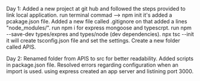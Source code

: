 Day 1: 
Added a new project at git hub and followed the steps provided to link local application.
run terminal commad --> npm init it's added a pcakage.json file.
Added a new file called .gitignore on that added a lines "node_modules/".
run npm i for express mongoose and typescrpt.
run npm --save-dev types/expres and types/node (dev dependencies).
npx tsc --init it will create tsconfig.json file and set the settings.
Create a new folder called APIS.

Day 2:
Renamed folder from APIS to src for better readability.
Added scripts in package.json file.
Resolved errors regarding configuration when an import is used.
using express created an app server and listining port 3000.